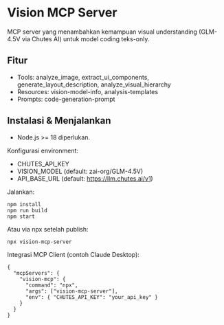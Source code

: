 # Vision MCP Server

MCP server yang menambahkan kemampuan visual understanding (GLM-4.5V via Chutes AI) untuk model coding teks-only.

## Fitur
- Tools: analyze_image, extract_ui_components, generate_layout_description, analyze_visual_hierarchy
- Resources: vision-model-info, analysis-templates
- Prompts: code-generation-prompt

## Instalasi & Menjalankan
- Node.js >= 18 diperlukan.

Konfigurasi environment:
- CHUTES_API_KEY
- VISION_MODEL (default: zai-org/GLM-4.5V)
- API_BASE_URL (default: https://llm.chutes.ai/v1)

Jalankan:
```
npm install
npm run build
npm start
```

Atau via npx setelah publish:
```
npx vision-mcp-server
```

Integrasi MCP Client (contoh Claude Desktop):
```
{
  "mcpServers": {
    "vision-mcp": {
      "command": "npx",
      "args": ["vision-mcp-server"],
      "env": { "CHUTES_API_KEY": "your_api_key" }
    }
  }
}
```
